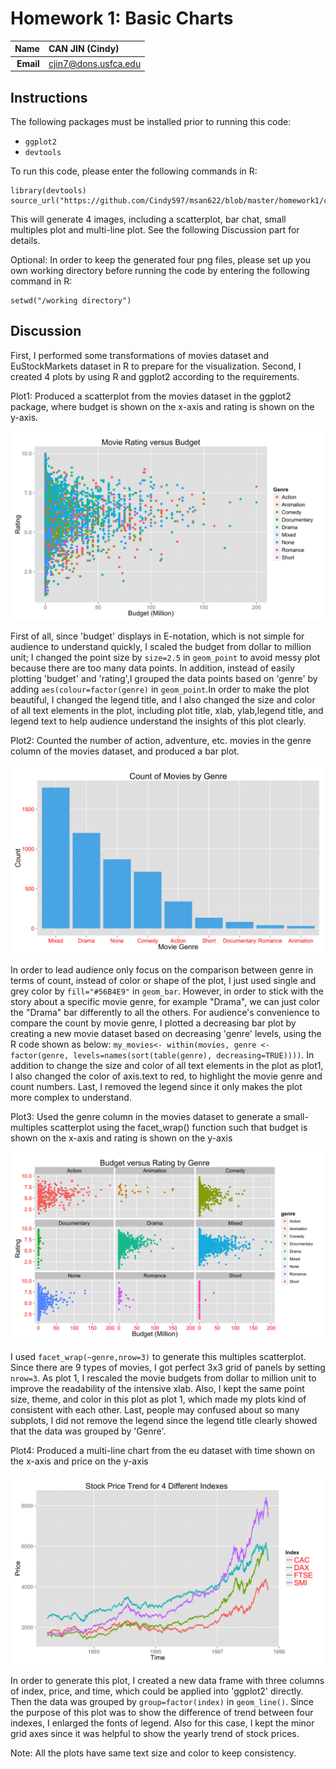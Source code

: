 Homework 1: Basic Charts
==============================

| **Name**  | CAN JIN (Cindy) |
|----------:|:-------------|
| **Email** | cjin7@dons.usfca.edu |

## Instructions ##

The following packages must be installed prior to running this code:

- `ggplot2`
- `devtools`


To run this code, please enter the following commands in R:

```
library(devtools)
source_url("https://github.com/Cindy597/msan622/blob/master/homework1/cindy_homework1.r")
```

This will generate 4 images, including a scatterplot, bar chat, small multiples plot and multi-line plot. See the following Discussion part for details.

Optional: In order to keep the generated four png files, please set up you own working directory before running the code by entering the following command in R:

```
setwd("/working directory") 
```



## Discussion ##

First, I performed some transformations of movies dataset and EuStockMarkets dataset in R to prepare for the visualization.
Second, I created 4 plots by using R and ggplot2 according to the requirements.

Plot1:  Produced a scatterplot from the movies dataset in the ggplot2 package, where budget is shown on the x-axis and rating is shown on the y-axis.

![IMAGE](hw1-scatter.png)

First of all, since 'budget' displays in E-notation, which is not simple for audience to understand quickly, I scaled the budget from dollar to million unit; 
I changed the point size by `size=2.5` in `geom_point` to avoid messy plot because there are too many data points. In addition, instead of easily plotting 
'budget' and 'rating',I grouped the data points based on 'genre' by adding `aes(colour=factor(genre)` in `geom_point`.In order to make the plot beautiful, I changed
the legend title, and I also changed the size and color of all text elements in the plot, including plot title, xlab, ylab,legend title, and legend text to help 
audience understand the insights of this plot clearly. 





Plot2: Counted the number of action, adventure, etc. movies in the genre column of the movies dataset, and produced a bar plot.

![IMAGE](hw1-bar.png)

In order to lead audience only focus on the comparison between genre in terms of count, instead of color or shape of the plot, I just used single and grey color by `fill="#56B4E9"` 
in `geom_bar`. However, in order to stick with the story about a specific movie genre, for example "Drama", we can just color the "Drama" bar differently to all the others.
For audience's convenience to compare the count by movie genre, I plotted a decreasing bar plot by creating a new movie dataset based on decreasing 'genre' levels, using the R 
code shown as below: `my_movies<- within(movies, genre <- factor(genre, levels=names(sort(table(genre), decreasing=TRUE))))`.
In addition to change the size and color of all text elements in the plot as plot1, I also changed the color of axis.text to red, to highlight the movie genre and count numbers.
Last, I removed the legend since it only makes the plot more complex to understand.





Plot3: Used the genre column in the movies dataset to generate a small-multiples scatterplot using the facet_wrap() function such that 
budget is shown on the x-axis and rating is shown on the y-axis

![IMAGE](hw1-multiples.png)

I used `facet_wrap(~genre,nrow=3)` to generate this multiples scatterplot. Since there are 9 types of movies, I got perfect 3x3 grid of panels
by setting `nrow=3`. As plot 1, I rescaled the movie budgets from dollar to million unit to improve the readability of the intensive xlab. 
Also, I kept the same point size, theme, and color in this plot as plot 1, which made my plots kind of consistent with each other. Last, people 
may confused about so many subplots, I did not remove the legend since the legend title clearly showed that the data was grouped by 'Genre'.





Plot4: Produced a multi-line chart from the eu dataset with time shown on the x-axis and price on the y-axis

![IMAGE](hw1-multiline.png)

In order to generate this plot, I created a new data frame with three columns of index, price, and time, which could be applied
into 'ggplot2' directly. Then the data was grouped by `group=factor(index)` in `geom_line()`. Since the purpose of this plot was to show 
the difference of trend between four indexes, I enlarged the fonts of legend. Also for this case, I kept the minor grid axes since it was 
helpful to show the yearly trend of stock prices.


Note: All the plots have same text size and color to keep consistency.

